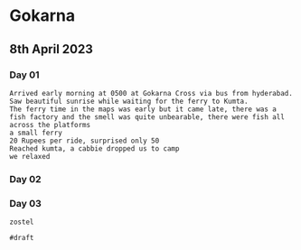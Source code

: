 # Gokarna

## 8th April 2023 

### Day 01

    Arrived early morning at 0500 at Gokarna Cross via bus from hyderabad.
    Saw beautiful sunrise while waiting for the ferry to Kumta.
    The ferry time in the maps was early but it came late, there was a fish factory and the smell was quite unbearable, there were fish all across the platforms 
    a small ferry
    20 Rupees per ride, surprised only 50
    Reached kumta, a cabbie dropped us to camp
    we relaxed 

### Day 02

    


### Day 03

    zostel
    

`#draft`